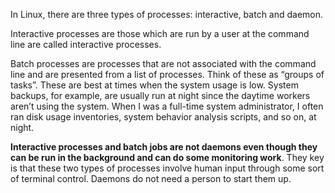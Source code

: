 In Linux, there are three types of processes: interactive, batch and daemon.

Interactive processes are those which are run by a user at the command line are called
interactive processes.

Batch processes are processes that are not associated with the command line and are
presented from a list of processes. Think of these as “groups of tasks”. These are best at
times when the system usage is low. System backups, for example, are usually run at night
since the daytime workers aren’t using the system. When I was a full-time system
administrator, I often ran disk usage inventories, system behavior analysis scripts, and
so on, at night.

**Interactive processes and batch jobs are not daemons even though they can be run in the
background and can do some monitoring work**. They key is that these two types of processes
involve human input through some sort of terminal control. Daemons do not need a person to
start them up.
